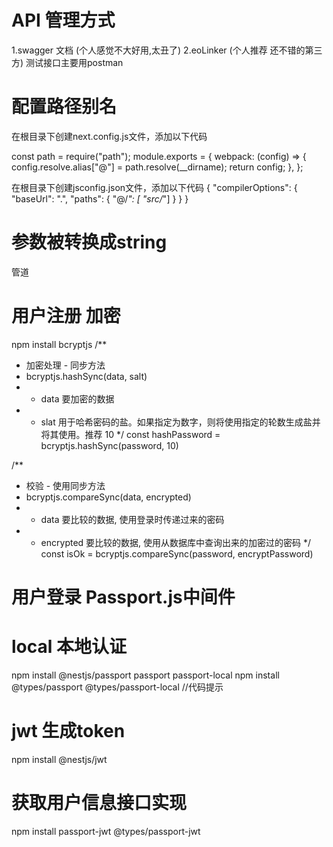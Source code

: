 # API 管理方式
1.swagger 文档 (个人感觉不大好用,太丑了)
2.eoLinker (个人推荐 还不错的第三方)
测试接口主要用postman


# 配置路径别名
在根目录下创建next.config.js文件，添加以下代码

const path = require("path");
  module.exports = {
    webpack: (config) => {
      config.resolve.alias["@"] = path.resolve(__dirname);
    return config;
  },
};

在根目录下创建jsconfig.json文件，添加以下代码
{
  "compilerOptions": {
    "baseUrl": ".",
    "paths": {
      "@/*": [ "src/*"]
    }
  }
}

# 参数被转换成string
管道

# 用户注册 加密
npm install bcryptjs
/**
 * 加密处理 - 同步方法
 * bcryptjs.hashSync(data, salt)
 *    - data  要加密的数据
 *    - slat  用于哈希密码的盐。如果指定为数字，则将使用指定的轮数生成盐并将其使用。推荐 10
 */
const hashPassword = bcryptjs.hashSync(password, 10)


/**
 * 校验 - 使用同步方法
 * bcryptjs.compareSync(data, encrypted)
 *    - data        要比较的数据, 使用登录时传递过来的密码
 *    - encrypted   要比较的数据, 使用从数据库中查询出来的加密过的密码
 */
const isOk = bcryptjs.compareSync(password, encryptPassword)

# 用户登录 Passport.js中间件

# local 本地认证
npm install @nestjs/passport passport passport-local
npm install @types/passport @types/passport-local //代码提示


# jwt 生成token
npm install @nestjs/jwt

# 获取用户信息接口实现
npm install passport-jwt @types/passport-jwt

